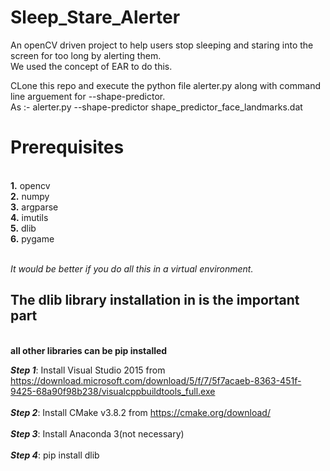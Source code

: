 # Sleep_Stare_Alerter
An openCV driven project to help users stop sleeping and staring into the screen for too long by alerting them.<br>
We used the concept of EAR to do this.

CLone this repo and execute the python file alerter.py along with command line arguement for --shape-predictor.<br> As :-
alerter.py --shape-predictor shape_predictor_face_landmarks.dat


<h1>Prerequisites</h1><br>
<b>1.</b> opencv<br>
<b>2.</b> numpy<br>
<b>3.</b> argparse<br>
<b>4.</b> imutils<br>
<b>5.</b> dlib<br>
<b>6.</b> pygame<br><br>

<i>It would be better if you do all this in a virtual environment.</i><br>

<h2>The dlib library installation in is the important part</h2><br><b> all other libraries can be pip installed</b><br>

<b><i>Step 1</i></b>: Install Visual Studio 2015 from https://download.microsoft.com/download/5/f/7/5f7acaeb-8363-451f-9425-68a90f98b238/visualcppbuildtools_full.exe<br><br>
<b><i>Step 2</i></b>: Install CMake v3.8.2 from https://cmake.org/download/<br><br>
<b><i>Step 3</i></b>: Install Anaconda 3(not necessary)<br><br>
<b><i>Step 4</i></b>: pip install dlib<br><br>

